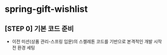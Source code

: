 # spring-gift-wishlist

## [STEP 0] 기본 코드 준비
- 이전 미션(상품 관리-스프링 입문)의 스켈레톤 코드를 기반으로 본격적인 개발 시작 전 환경 세팅